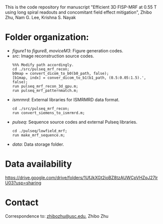 This is the code repository for manuscript "Efficient 3D FISP-MRF at 0.55 T using long spiral readouts and concomitant field effect mitigation", Zhibo Zhu, Nam G. Lee, Krishna S. Nayak

# Folder organization:
* *figure1* to *figure8*, *moviceM3*: Figure generation codes.
* *src*: Image reconstruction source codes.
  ```
  %%% Modify path accordingly.
  cd ./src/pulseq_mrf_recon;
  b0map = convert_dicom_to_b0(b0_path, false);
  [b1map, indx] = conver_dicom_to_b1(b1_path, (0.5:0.05:1.5).', false);
  run pulseq_mrf_recon_3d_gpu.m;
  run pulseq_mrf_patternmatch.m;
  ```
* *ismrmrd*: External libraries for ISMRMRD data format.
  ```
  cd ./src/pulseq_mrf_recon;
  run convert_siemens_to_ismrmrd.m;
  ```
* *pulseq*: Sequence source codes and external Pulseq libraries.
  ```
  cd ./pulseq/lowfield_mrf;
  run make_mrf_sequence.m;
  ```
* *data*: Data storage folder.
  
# Data availability
https://drive.google.com/drive/folders/1UfJkXGt2ioBZ8tzAUWCpVHZqJ27lrU03?usp=sharing

# Contact
Correspondence to: zhibozhu@usc.edu, Zhibo Zhu
